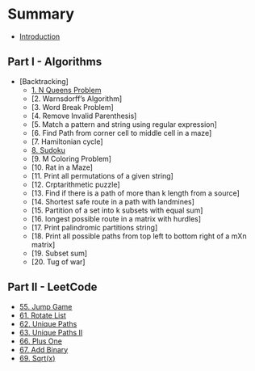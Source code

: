 # Summary


* [Introduction](README.md)

## Part I - Algorithms
* [Backtracking]
	* [1. N Queens Problem](Backtracking-N-Queen-Problem.md)
	* [2. Warnsdorff’s Algorithm]
	* [3. Word Break Problem]
	* [4. Remove Invalid Parenthesis]
	* [5. Match a pattern and string using regular expression]
	* [6. Find Path from corner cell to middle cell in a maze]
	* [7. Hamiltonian cycle]
	* [8. Sudoku](Backtracking-Sudoku.md)
	* [9. M Coloring Problem]
	* [10. Rat in a Maze]
	* [11. Print all permutations of a given string]
	* [12. Crptarithmetic puzzle]
	* [13. Find if there is a path of more than k length from a source]
	* [14. Shortest safe route in a path with landmines]
	* [15. Partition of a set into k subsets with equal sum]
	* [16. longest possible route in a matrix with hurdles]
	* [17. Print palindromic partitions string]
	* [18. Print all possible paths from top left to bottom right of a mXn matrix]
	* [19. Subset sum]
	* [20. Tug of war]

## Part II - LeetCode
* [55. Jump Game](leetCode-55-Jump-Game.md)
* [61. Rotate List](leetCode-61-Rotate-List.md)
* [62. Unique Paths](leetCode-62-Unique-Paths.md)
* [63. Unique Paths II](leetCode-63-Unique-Paths-II.md)
* [66. Plus One](leetCode-66-Plus-One.md)
* [67. Add Binary](leetCode-67-Add-Binary.md)
* [69. Sqrt(x)](leetCode-69-Sqrt.md)


